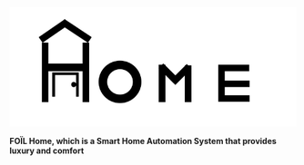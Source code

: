 <center><img src="FOIL-Home-Logo.png"></img> </center>
<ul></ul>
<b>FOÏL Home, which is a Smart Home Automation System that provides luxury and comfort </b>

